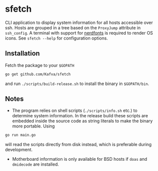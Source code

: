 # sfetch
CLI application to display system information for all hosts accessible over ssh. Hosts are grouped in a tree based on the `ProxyJump` attribute in `ssh_config`. A terminal with support for [nerdfonts](https://www.nerdfonts.com/font-downloads) is required to render OS icons. See `sfetch --help` for configuration options.

## Installation
Fetch the package to your `$GOPATH`
```bash
go get github.com/Kafva/sfetch
```
and run `./scripts/build-release.sh` to install the binary in `$GOPATH/bin`.

## Notes
* The program relies on shell scripts (`./scripts/info.sh` etc.) to determine system information. In the release build these scripts are embedded inside the source code as string literals to make the binary more portable. Using
```bash
go run main.go
```
will read the scripts directly from disk instead, which is preferable during development.

* Motherboard information is only available for BSD hosts if `doas` and `dmidecode` are installed.
